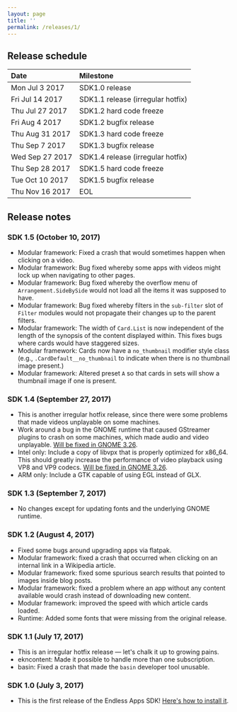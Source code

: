 ```yaml
---
layout: page
title: ''
permalink: /releases/1/
---
```


## Release schedule ##

| Date            | Milestone
|:----------------|:---------
| Mon Jul 3 2017  | SDK1.0 release
| Fri Jul 14 2017 | SDK1.1 release (irregular hotfix)
| Thu Jul 27 2017 | SDK1.2 hard code freeze
| Fri Aug 4 2017  | SDK1.2 bugfix release
| Thu Aug 31 2017 | SDK1.3 hard code freeze
| Thu Sep 7 2017  | SDK1.3 bugfix release
| Wed Sep 27 2017 | SDK1.4 release (irregular hotfix)
| Thu Sep 28 2017 | SDK1.5 hard code freeze
| Tue Oct 10 2017 | SDK1.5 bugfix release
| Thu Nov 16 2017 | EOL

## Release notes ##

### SDK 1.5 (October 10, 2017) ###

- Modular framework: Fixed a crash that would sometimes happen when clicking on a video.
- Modular framework: Bug fixed whereby some apps with videos might lock up when navigating to other pages.
- Modular framework: Bug fixed whereby the overflow menu of `Arrangement.SideBySide` would not load all the items it was supposed to have.
- Modular framework: Bug fixed whereby filters in the `sub-filter` slot of `Filter` modules would not propagate their changes up to the parent filters.
- Modular framework: The width of `Card.List` is now independent of the length of the synopsis of the content displayed within. This fixes bugs where cards would have staggered sizes.
- Modular framework: Cards now have a `no_thumbnail` modifier style class (e.g., `.CardDefault__no_thumbnail` to indicate when there is no thumbnail image present.)
- Modular framework: Altered preset `A` so that cards in sets will show a thumbnail image if one is present.

### SDK 1.4 (September 27, 2017) ###

- This is another irregular hotfix release, since there were some problems that made videos unplayable on some machines.
- Work around a bug in the GNOME runtime that caused GStreamer plugins to crash on some machines, which made audio and video unplayable. [Will be fixed in GNOME 3.26][1].
- Intel only: Include a copy of libvpx that is properly optimized for x86_64. This should greatly increase the performance of video playback using VP8 and VP9 codecs. [Will be fixed in GNOME 3.26][2].
- ARM only: Include a GTK capable of using EGL instead of GLX.

### SDK 1.3 (September 7, 2017) ###

- No changes except for updating fonts and the underlying GNOME runtime.

### SDK 1.2 (August 4, 2017) ###

- Fixed some bugs around upgrading apps via flatpak.
- Modular framework: fixed a crash that occurred when clicking on an internal link in a Wikipedia article.
- Modular framework: fixed some spurious search results that pointed to images inside blog posts.
- Modular framework: fixed a problem where an app without any content available would crash instead of downloading new content.
- Modular framework: improved the speed with which article cards loaded.
- Runtime: Added some fonts that were missing from the original release.

### SDK 1.1 (July 17, 2017) ###

- This is an irregular hotfix release &mdash; let's chalk it up to growing pains.
- ekncontent: Made it possible to handle more than one subscription.
- basin: Fixed a crash that made the `basin` developer tool unusable.

### SDK 1.0 (July 3, 2017) ###

- This is the first release of the Endless Apps SDK! [Here's how to install it](/eos-knowledge-lib/contributing#flatpak-runtime).

[1]: https://git.gnome.org/browse/gnome-sdk-images/commit/?h=gnome-3-26&id=2b1dc1b1ad84bddc932da2395a96d5a7e4c4fad0
[2]: https://github.com/flatpak/freedesktop-sdk-base/pull/9